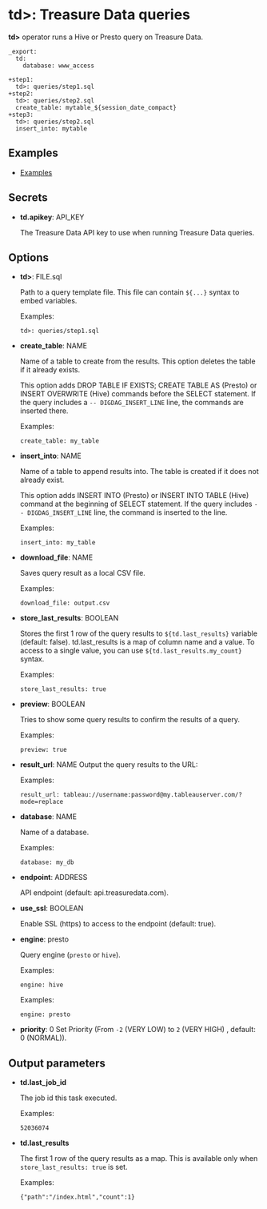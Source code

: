 # td>: Treasure Data queries

**td>** operator runs a Hive or Presto query on Treasure Data.

    _export:
      td:
        database: www_access

    +step1:
      td>: queries/step1.sql
    +step2:
      td>: queries/step2.sql
      create_table: mytable_${session_date_compact}
    +step3:
      td>: queries/step2.sql
      insert_into: mytable

## Examples

  * [Examples](https://github.com/treasure-data/workflow-examples/tree/master/td)

## Secrets

* **td.apikey**: API_KEY

  The Treasure Data API key to use when running Treasure Data queries.

## Options

* **td>**: FILE.sql

  Path to a query template file. This file can contain `${...}` syntax to embed variables.

  Examples:

  ```
  td>: queries/step1.sql
  ```

* **create_table**: NAME

  Name of a table to create from the results. This option deletes the table if it already exists.

  This option adds DROP TABLE IF EXISTS; CREATE TABLE AS (Presto) or INSERT OVERWRITE (Hive) commands before the SELECT statement. If the query includes a `-- DIGDAG_INSERT_LINE` line, the commands are inserted there.

  Examples:

  ```
  create_table: my_table
  ```

* **insert_into**: NAME

  Name of a table to append results into. The table is created if it does not already exist.

  This option adds INSERT INTO (Presto) or INSERT INTO TABLE (Hive) command at the beginning of SELECT statement. If the query includes `-- DIGDAG_INSERT_LINE` line, the command is inserted to the line.

  Examples:

  ```
  insert_into: my_table
  ```

* **download_file**: NAME

  Saves query result as a local CSV file.

  Examples:

  ```
  download_file: output.csv
  ```

* **store_last_results**: BOOLEAN

  Stores the first 1 row of the query results to `${td.last_results}` variable (default: false).
  td.last_results is a map of column name and a value. To access to a single value, you can use `${td.last_results.my_count}` syntax.

  Examples:

  ```
  store_last_results: true
  ```

* **preview**: BOOLEAN

  Tries to show some query results to confirm the results of a query.

  Examples:

  ```
  preview: true
  ```

* **result_url**: NAME
  Output the query results to the URL:

  Examples:

  ```
  result_url: tableau://username:password@my.tableauserver.com/?mode=replace
  ```

* **database**: NAME

  Name of a database.

  Examples:

  ```
  database: my_db
  ```

* **endpoint**: ADDRESS

  API endpoint (default: api.treasuredata.com).

* **use_ssl**: BOOLEAN

  Enable SSL (https) to access to the endpoint (default: true).

* **engine**: presto

  Query engine (`presto` or `hive`).

  Examples:

  ```
  engine: hive
  ```

  Examples:

  ```
  engine: presto
  ```

* **priority**: 0
  Set Priority (From `-2` (VERY LOW) to `2` (VERY HIGH) , default: 0 (NORMAL)).


## Output parameters

* **td.last_job_id**

  The job id this task executed.

  Examples:

  ```
  52036074
  ```

* **td.last_results**

  The first 1 row of the query results as a map. This is available only when `store_last_results: true` is set.

  Examples:

  ```
  {"path":"/index.html","count":1}
  ```
